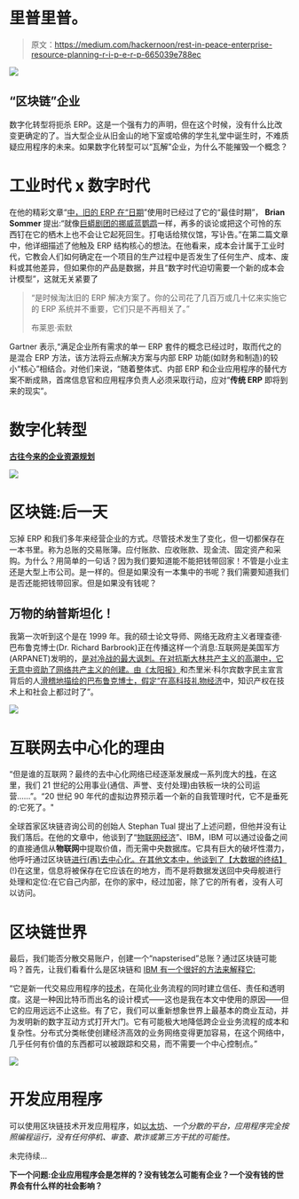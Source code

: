 # 里普里普。

> 原文：<https://medium.com/hackernoon/rest-in-peace-enterprise-resource-planning-r-i-p-e-r-p-665039e788ec>

![](img/eb98742d79c1de9b6d4c5d46c60a84e7.png)

## “区块链”企业

数字化转型将扼杀 ERP。这是一个强有力的声明，但在这个时候，没有什么比改变更确定的了。当大型企业从旧金山的地下室或哈佛的学生礼堂中诞生时，不难质疑应用程序的未来。如果数字化转型可以“瓦解”企业，为什么不能摧毁一个概念？

# 工业时代 x 数字时代

在他的精彩文章“[中，旧的 ERP 在“日期](http://diginomica.com/2015/10/05/old-erp-is-way-past-its-best-when-used-by-date/)”使用时已经过了它的“最佳时期”， **Brian Sommer** 提出:“就像[巨蟒剧团的挪威蓝鹦鹉](https://www.youtube.com/watch?v=4vuW6tQ0218)一样，再多的谈论或把这个可怜的东西钉在它的栖木上也不会让它起死回生。打电话给殡仪馆，写讣告。”在第二篇文章中，他详细描述了他触及 ERP 结构核心的想法。在他看来，成本会计属于工业时代，它教会人们如何确定在一个项目的生产过程中是否发生了任何生产、成本、废料或其他差异，但如果你的产品是数据，并且“数字时代迫切需要一个新的成本会计模型”，这就无关紧要了

> “是时候淘汰旧的 ERP 解决方案了。你的公司花了几百万或几十亿来实施它的 ERP 系统并不重要，它们只是不再相关了。”
> 
> 布莱恩·索默

Gartner 表示,“满足企业所有需求的单一 ERP 套件的概念已经过时，取而代之的是混合 ERP 方法，该方法将云点解决方案与内部 ERP 功能(如财务和制造)的较小“核心”相结合。对他们来说，“随着整体式、内部 ERP 和企业应用程序的替代方案不断成熟，首席信息官和应用程序负责人必须采取行动，应对“**传统 ERP** 即将到来的现实”。

# 数字化转型

[**古往今来的企业资源规划**](http://www.ctnd.com/a-brief-historical-look-at-the-evolution-of-enterprise-resource-planning/)

![](img/ca16e66554cf03ff541ab1c5b22217a2.png)

# 区块链:后一天

忘掉 ERP 和我们多年来经营企业的方式。尽管技术发生了变化，但一切都保存在一本书里。称为总账的交易账簿。应付账款、应收账款、现金流、固定资产和采购。为什么？用简单的一句话？因为我们要知道能不能把钱带回家！不管是小业主还是大型上市公司。是一样的。但是如果没有一本集中的书呢？我们需要知道我们是否还能把钱带回家。但是如果没有钱呢？

## **万物的纳普斯坦化**！

我第一次听到这个是在 1999 年。我的硕士论文导师、网络无政府主义者理查德·巴布鲁克博士(Dr. Richard Barbrook)正在传播这样一个消息:互联网是美国军方(ARPANET)发明的，[是对冷战的最大讽刺。在对抗斯大林共产主义的高潮中，它无意中资助了网络共产主义的创建。由《太阳报》](http://www.imaginaryfutures.net/2007/04/17/cyber-communism-how-the-americans-are-superseding-capitalism-in-cyberspace/)和杰里米·科尔宾数字民主宣言背后的人[滑稽地描绘的巴布鲁克博士，假定“在](http://www.thesun.co.uk/news/1696459/jeremy-corbyn-comes-up-with-nonsense-online-strategy-dreamed-up-by-cyber-communist/)[高科技礼物经济](http://innovate.ucsb.edu/796-richard-barbrook-the-hi-tech-gift-economy)中，知识产权在技术上和社会上都过时了”。

![](img/ec43ff81410881acc0a082b78ff85e33.png)

# 互联网去中心化的理由

“但是谁的互联网？最终的去中心化网络已经逐渐发展成一系列庞大的[栈](http://www.theatlantic.com/technology/archive/2012/12/bruce-sterling-on-why-it-stopped-making-sense-to-talk-about-the-internet-in-2012/266674/)，在这里，我们 21 世纪的公用事业(通信、声誉、支付处理)由铁板一块的公司运营……”。“20 世纪 90 年代的虚拟边界预示着一个新的自我管理时代，它不是垂死的:它死了。"

全球首家区块链咨询公司的创始人 Stephan Tual 提出了上述问题，但他并没有让我们落后。在他的文章中，他谈到了“[物联网经济](http://www-935.ibm.com/services/us/gbs/thoughtleadership/economyofthings/)”、IBM，IBM 可以通过设备之间的直接通信从**物联网**中提取价值，而无需中央数据库。它具有巨大的破坏性潜力，他呼吁通过区块链[进行(再)去中心化。在其他文本中，他谈到了](https://hackernoon.com/tagged/blockchain)[【大数据的终结】](http://blog.stephantual.com/the-end-of-big-data-a-reasonable-internet-of-things-ff78a4428ed7#.yg039wjnr)(!)在这里，信息将被保存在它应该在的地方，而不是将数据发送回中央母舰进行处理和定位:在它自己内部，在你的家中，经过加密，除了它的所有者，没有人可以访问。

# 区块链世界

最后，我们能否分散交易账户，创建一个“napsterised”总账？通过区块链可能吗？首先，让我们看看什么是区块链和 [IBM 有一个很好的方法来解释它:](http://www.ibm.com/blockchain/what_is_blockchain.html)

“它是新一代交易应用程序的[技术](https://hackernoon.com/tagged/technology)，在简化业务流程的同时建立信任、责任和透明度。这是一种因比特币而出名的设计模式——这也是我在本文中使用的原因——但它的应用远远不止这些。有了它，我们可以重新想象世界上最基本的商业互动，并为发明新的数字互动方式打开大门。它有可能极大地降低跨企业业务流程的成本和复杂性。分布式分类帐使创建经济高效的业务网络变得更加容易，在这个网络中，几乎任何有价值的东西都可以被跟踪和交易，而不需要一个中心控制点。”

![](img/4d0f62fc94e19e9aae48bbca7c6c620b.png)

# 开发应用程序

可以使用区块链技术开发应用程序，如[以太坊](http://www.ethereum.org/)、*一个分散的平台，应用程序完全按照编程运行，没有任何停机、审查、欺诈或第三方干扰的可能性。*

未完待续…

**下一个问题:企业应用程序会是怎样的？没有钱怎么可能有企业？一个没有钱的世界会有什么样的社会影响？**